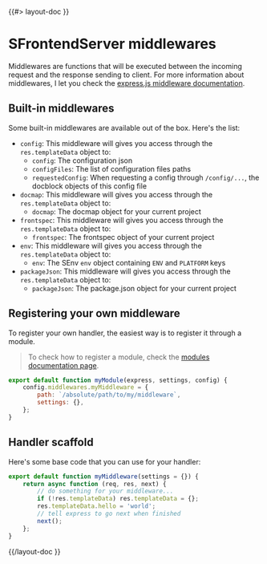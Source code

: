 <!--
/**
 * @name            Middlewares
 * @namespace       doc.servers
 * @type            Markdown
 * @platform        md
 * @status          stable
 * @menu            Documentation / Servers           /doc/servers/middlewares
 *
 * @since           2.0.0
 * @author    Olivier Bossel <olivier.bossel@gmail.com> (https://olivierbossel.com)
 */
-->

{{#> layout-doc }}

# SFrontendServer middlewares

Middlewares are functions that will be executed between the incoming request and the response sending to client. For more information about middlewares, I let you check the [express.js middleware documentation](https://expressjs.com/en/guide/using-middleware.html).

## Built-in middlewares

Some built-in middlewares are available out of the box. Here's the list:

-   `config`: This middleware will gives you access through the `res.templateData` object to:
    -   `config`: The configuration json
    -   `configFiles`: The list of configuration files paths
    -   `requestedConfig`: When requesting a config through `/config/...`, the docblock objects of this config file
-   `docmap`: This middleware will gives you access through the `res.templateData` object to:
    -   `docmap`: The docmap object for your current project
-   `frontspec`: This middleware will gives you access through the `res.templateData` object to:
    -   `frontspec`: The frontspec object of your current project
-   `env`: This middleware will gives you access through the `res.templateData` object to:
    -   `env`: The SEnv `env` object containing `ENV` and `PLATFORM` keys
-   `packageJson`: This middleware will gives you access through the `res.templateData` object to:
    -   `packageJson`: The package.json object for your current project

## Registering your own middleware

To register your own handler, the easiest way is to register it through a module.

> To check how to register a module, check the [modules documentation page](/doc/servers/modules).

```js
export default function myModule(express, settings, config) {
    config.middlewares.myMiddleware = {
        path: `/absolute/path/to/my/middleware`,
        settings: {},
    };
}
```

## Handler scaffold

Here's some base code that you can use for your handler:

```js
export default function myMiddleware(settings = {}) {
    return async function (req, res, next) {
        // do something for your middleware...
        if (!res.templateData) res.templateData = {};
        res.templateData.hello = 'world';
        // tell express to go next when finished
        next();
    };
}
```

{{/layout-doc }}
